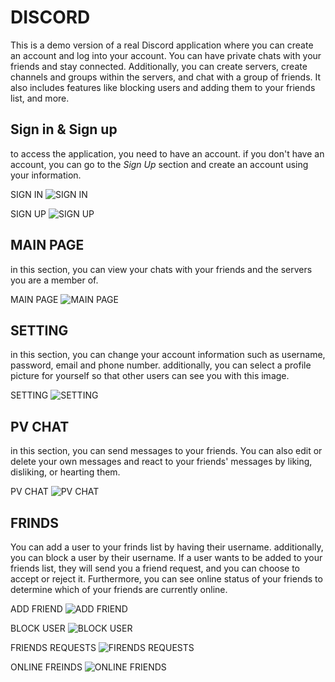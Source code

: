 # DISCORD
This is a demo version of a real Discord application where you can create an account and log into
your account. You can have private chats with your friends and stay connected. Additionally, you can
create servers, create channels and groups within the servers, and chat with a group of friends. It also
includes features like blocking users and adding them to your friends list, and more.

## Sign in & Sign up
to access the application, you need to have an account. if you don't have an account, you can go to the *Sign Up* section and create an account using your information.

SIGN IN
![SIGN IN](/images/first_page_gui.png)

SIGN UP
![SIGN UP](/images/creat_account_gui.png)

## MAIN PAGE
in this section, you can view your chats with your friends and the servers you are a member of.

MAIN PAGE
![MAIN PAGE](/images/main_page_gui.png)

## SETTING
in this section, you can change your account information such as username, password, email and phone number. additionally, you can select a profile picture for yourself so that other users can see you with this image.

SETTING
![SETTING](/images/setting_GUI.png)

## PV CHAT
in this section, you can send messages to your friends. You can also edit or delete your own messages and react to your friends' messages by liking, disliking, or hearting them.

PV CHAT
![PV CHAT](/images/pv_Gui.png)

## FRINDS
You can add a user to your frinds list by having their username. additionally, you can block a user by their username.
If a user wants to be added to your friends list, they will send you a friend request, and you can choose to accept or reject it.
Furthermore, you can see online status of your friends to determine which of your friends are currently online.

ADD FRIEND
![ADD FRIEND](/images/add_freind_gui.png)

BLOCK USER
![BLOCK USER](/images/block_GUI.png)

FRIENDS REQUESTS
![FIRENDS REQUESTS](/images/request_freinds_gui.png)

ONLINE FREINDS
![ONLINE FRIENDS](/images/online_friends_gui.png)